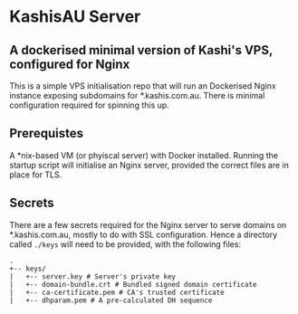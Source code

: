 # KashisAU Server
## A dockerised minimal version of Kashi's VPS, configured for Nginx
This is a simple VPS initialisation repo that will run an Dockerised Nginx instance exposing subdomains for *.kashis.com.au. There is minimal configuration required for spinning this up.

## Prerequistes
A *nix-based VM (or phyiscal server) with Docker installed. Running the startup script will initialise an Nginx server, provided the correct files are in place for TLS.

## Secrets
There are a few secrets required for the Nginx server to serve domains on *.kashis.com.au, mostly to do with SSL configuration. Hence a directory called `./keys` will need to be provided, with the following files:

```
.
+-- keys/
|   +-- server.key # Server's private key
|   +-- domain-bundle.crt # Bundled signed domain certificate
|   +-- ca-certificate.pem # CA's trusted certificate
|   +-- dhparam.pem # A pre-calculated DH sequence
```
